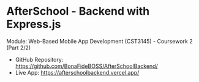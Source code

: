 # AfterSchool - Backend with Express.js

Module: Web-Based Mobile App Development (CST3145) - Coursework 2 (Part 2/2)

- GitHub Repository: https://github.com/BonaFideBOSS/AfterSchoolBackend/
- Live App: https://afterschoolbackend.vercel.app/